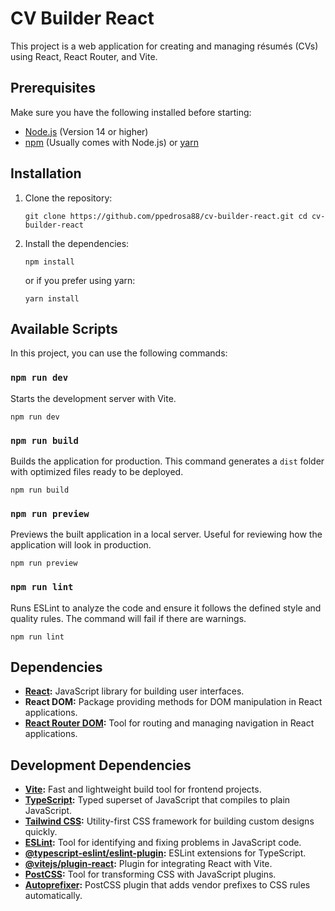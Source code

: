 # CV Builder React

This project is a web application for creating and managing résumés (CVs) using React, React Router, and Vite.

## Prerequisites

Make sure you have the following installed before starting:

- [Node.js](https://nodejs.org/) (Version 14 or higher)
- [npm](https://www.npmjs.com/) (Usually comes with Node.js) or [yarn](https://yarnpkg.com/)

## Installation

1.  Clone the repository:

    `git clone https://github.com/ppedrosa88/cv-builder-react.git
cd cv-builder-react`

2.  Install the dependencies:

    `npm install`

    or if you prefer using yarn:

    `yarn install`

## Available Scripts

In this project, you can use the following commands:

### `npm run dev`

Starts the development server with Vite.

`npm run dev`

### `npm run build`

Builds the application for production. This command generates a `dist` folder with optimized files ready to be deployed.

`npm run build`

### `npm run preview`

Previews the built application in a local server. Useful for reviewing how the application will look in production.

`npm run preview`

### `npm run lint`

Runs ESLint to analyze the code and ensure it follows the defined style and quality rules. The command will fail if there are warnings.

`npm run lint`

## Dependencies

- **[React](https://reactjs.org/):** JavaScript library for building user interfaces.
- **React DOM:** Package providing methods for DOM manipulation in React applications.
- **[React Router DOM](https://reactrouter.com/):** Tool for routing and managing navigation in React applications.

## Development Dependencies

- **[Vite](https://vitejs.dev/):** Fast and lightweight build tool for frontend projects.
- **[TypeScript](https://www.typescriptlang.org/):** Typed superset of JavaScript that compiles to plain JavaScript.
- **[Tailwind CSS](https://tailwindcss.com/):** Utility-first CSS framework for building custom designs quickly.
- **[ESLint](https://eslint.org/):** Tool for identifying and fixing problems in JavaScript code.
- **[@typescript-eslint/eslint-plugin](https://typescript-eslint.io/):** ESLint extensions for TypeScript.
- **[@vitejs/plugin-react](https://github.com/vitejs/vite/tree/main/packages/plugin-react):** Plugin for integrating React with Vite.
- **[PostCSS](https://postcss.org/):** Tool for transforming CSS with JavaScript plugins.
- **[Autoprefixer](https://github.com/postcss/autoprefixer):** PostCSS plugin that adds vendor prefixes to CSS rules automatically.
